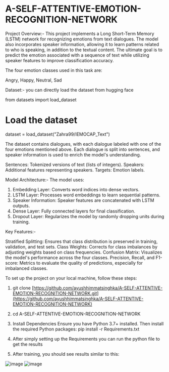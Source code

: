 # A-SELF-ATTENTIVE-EMOTION-RECOGNITION-NETWORK

Project Overview:-
This project implements a Long Short-Term Memory (LSTM) network for recognizing emotions from text dialogues. The model also incorporates speaker information, allowing it to learn patterns related to who is speaking, in addition to the textual content. The ultimate goal is to predict the emotion associated with a sequence of text while utilizing speaker features to improve classification accuracy.

The four emotion classes used in this task are:

Angry, 
Happy, 
Neutral, 
Sad


Dataset:-
you can directly load the dataset from hugging face 

from datasets import load_dataset
# Load the dataset
dataset = load_dataset("Zahra99/IEMOCAP_Text")

The dataset contains dialogues, with each dialogue labeled with one of the four emotions mentioned above. Each dialogue is split into sentences, and speaker information is used to enrich the model's understanding.

Sentences: Tokenized versions of text (lists of integers).
Speakers: Additional features representing speakers.
Targets: Emotion labels.


Model Architecture:-
The model uses:

1. Embedding Layer: Converts word indices into dense vectors.
2. LSTM Layer: Processes word embeddings to learn sequential patterns.
3. Speaker Information: Speaker features are concatenated with LSTM outputs.
4. Dense Layer: Fully connected layers for final classification.
5. Dropout Layer: Regularizes the model by randomly dropping units during training.


Key Features:-

Stratified Splitting: Ensures that class distribution is preserved in training, validation, and test sets.
Class Weights: Corrects for class imbalances by adjusting weights based on class frequencies.
Confusion Matrix: Visualizes the model's performance across the four classes.
Precision, Recall, and F1-score: Metrics to evaluate the quality of predictions, especially for imbalanced classes.



To set up the project on your local machine, follow these steps:

1. git clone [https://github.com/ayushhimmatsinghka/A-SELF-ATTENTIVE-EMOTION-RECOGNITION-NETWORK.git](https://github.com/ayushhimmatsinghka/A-SELF-ATTENTIVE-EMOTION-RECOGNITION-NETWORK)
2. cd A-SELF-ATTENTIVE-EMOTION-RECOGNITION-NETWORK


2. Install Dependencies
Ensure you have Python 3.7+ installed. Then install the required Python packages:
pip install -r Requirements.txt

1. After simply setting up the Requirements you can run the python file to get the results 
2. After training, you should see results similar to this:

![image](https://github.com/user-attachments/assets/000182a5-50e7-4e94-8664-412479b0c16e)
![image](https://github.com/user-attachments/assets/c39aa5bf-6fb4-4c67-9132-8d071db120f9)


